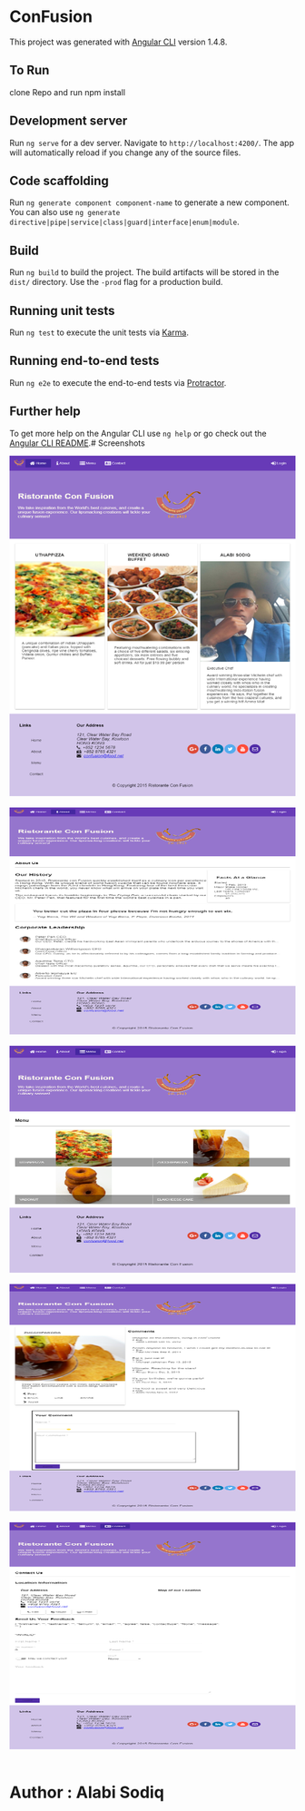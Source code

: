# ConFusion

This project was generated with [Angular CLI](https://github.com/angular/angular-cli) version 1.4.8.

## To Run
clone Repo and run npm install

## Development server

Run `ng serve` for a dev server. Navigate to `http://localhost:4200/`. The app will automatically reload if you change any of the source files.

## Code scaffolding

Run `ng generate component component-name` to generate a new component. You can also use `ng generate directive|pipe|service|class|guard|interface|enum|module`.

## Build

Run `ng build` to build the project. The build artifacts will be stored in the `dist/` directory. Use the `-prod` flag for a production build.

## Running unit tests

Run `ng test` to execute the unit tests via [Karma](https://karma-runner.github.io).

## Running end-to-end tests

Run `ng e2e` to execute the end-to-end tests via [Protractor](http://www.protractortest.org/).

## Further help

To get more help on the Angular CLI use `ng help` or go check out the [Angular CLI README](https://github.com/angular/angular-cli/blob/master/README.md).# Screenshots

<img src="conf/pix1.png" alt="HomePage" width="800" height="600">&nbsp;
<img src="conf/pix2.png" alt="HomePage" width="800" height="400">&nbsp;
<img src="conf/pix3.png" alt="HomePage" width="800" height="400">&nbsp;
<img src="conf/pix4.png" alt="HomePage" width="800" height="400">&nbsp;
<img src="conf/pix5.png" alt="HomePage" width="800" height="400">&nbsp;


# Author : Alabi Sodiq



